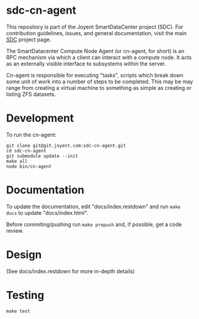 <!--
    This Source Code Form is subject to the terms of the Mozilla Public
    License, v. 2.0. If a copy of the MPL was not distributed with this
    file, You can obtain one at http://mozilla.org/MPL/2.0/.
-->

<!--
    Copyright (c) 2014, Joyent, Inc.
-->

# sdc-cn-agent

This repository is part of the Joyent SmartDataCenter project (SDC).  For
contribution guidelines, issues, and general documentation, visit the main
[SDC](http://github.com/joyent/sdc) project page.

The SmartDatacenter Compute Node Agent (or cn-agent, for short) is an
RPC mechanism via which a client can interact with a compute node. It
acts as an externally visible interface to subsystems within the server.

Cn-agent is responsible for executing "tasks", scripts which break down some
unit of work into a number of steps to be completed.  This may be may range
from creating a virtual machine to something as simple as creating or listing
ZFS datasets.


# Development

To run the cn-agent:

    git clone git@git.joyent.com:sdc-cn-agent.git
    cd sdc-cn-agent
    git submodule update --init
    make all
    node bin/cn-agent


# Documentation

To update the documentation, edit "docs/index.restdown" and run `make docs`
to update "docs/index.html".

Before commiting/pushing run `make prepush` and, if possible, get a code
review.


# Design

(See docs/index.restdown for more in-depth details)


# Testing

    make test
